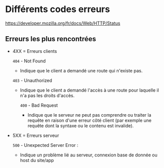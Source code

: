 # Différents codes erreurs

https://developer.mozilla.org/fr/docs/Web/HTTP/Status

## Erreurs les plus rencontrées

- 4XX = Erreurs clients

  `404` - Not Found
  - Indique que le client a demandé une route qui n'existe pas.

  `403` - Unauthorized
  - Indique que le client a demandé l'accès à une route pour laquelle il n'a pas les droits d'accès.
 
    `400` - Bad Request
    - Indique que le serveur ne peut pas comprendre ou traiter la requête en raison d'une erreur côté client (par exemple une requête dont la syntaxe ou le contenu est invalide).

- 5XX = Erreurs serveur

  `500` - Unexpected Server Error :
  - Indique un problème lié au serveur, connexion base de donnée ou host du site/app

